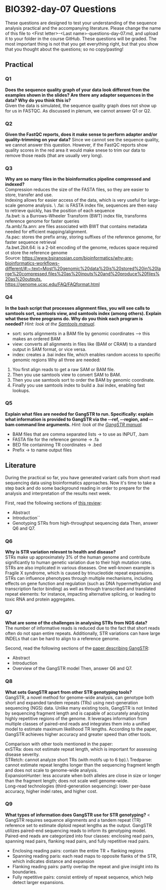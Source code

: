 
# BIO392-day-07 Questions 
These questions are designed to test your understanding of the sequence analysis practical and the accompanying literature. Please change the name of this file to \<First letter\>-\<Last name\>-questions-day-07.md, and upload it to your folder in the course GitHub.
These questions will be graded. The most important thing is not that you get everything right, but that you show that you thought about the questions; so no copy/pasting!

## Practical

### Q1
**Does the sequence quality graph of your data look different from the examples shown in the slides? Are there any adapter sequences in the data? Why do you think this is?** \
Given the data is simulated, the sequence quality graph does not show up for us in FASTQC. As discussed in plenum, we cannot answer Q1 or Q2.

### Q2
**Given the FastQC reports, does it make sense to perform adapter and/or quality-trimming on your data?**
Since we cannot see the sequence quality, we cannot answer this question. 
However, if the FastQC reports show quality scores in the red area it would make snese to trim our data to remove those reads (that are usually very long).

### Q3
**Why are so many files in the bioinformatics pipeline compressed and indexed?**\
Compression reduces the size of the FASTA files, so they are easier to store, transfer and use. \
Indexing allows for easier access of the data, which is very useful for large-scale genome analysis. \ 
.fai: is FASTA index file, sequences are then easy to retrieve quickly, has the position of each sequence \
.fa.bwt: is a Burrows-Wheeler Transform (BWT) index file, transforms reference genome for faster queries \
.fa.amb/.fa.ann: are files associated with BWT that contains metadata needed for efficient mapping/alignment. \
.fa.pac: stores the prefix array, storing suffixes of the reference genome, for faster sequence retrieval \
.fa.bwt.2bit.64: is a 2-bit encoding of the genome, reduces space required ot store the reference genome \
Source: <https://www.bsiranosian.com/bioinformatics/why-are-bioinformatics-workflows-different/#:~:text=Most%20genomic%20data%20is%20stored%20in%20large%20compressed,files%20as%20inputs%20and%20produce%20files%20as%20outputs.> \
<https://genome.ucsc.edu/FAQ/FAQformat.html>

### Q4
**In the bash script that processes alignment files, you will see calls to samtools sort, samtools view, and samtools index (among others). Explain what these three programs do. Why do you think each program is needed?**
*Hint: look at the [Samtools manual](http://www.htslib.org/doc/samtools.html)*.
- sort: sorts alignments in a BAM file by genomic coordinates --> this makes an ordered BAM
- view: converts all alignments in files like (BAM or CRAM) to a standard output in SAM format, or vice versa.
- index: creates a .bai index file, which enables random access to specific genomic regions
Why all three are needed:
1. You first align reads to get a raw SAM or BAM file.
2. Then you use samtools view to convert SAM to BAM.
3. Then you use samtools sort to order the BAM by genomic coordinate.
4. Finally you use samtools index to build a .bai index, enabling fast lookups.

### Q5
**Explain what files are needed for GangSTR to run. Specifically: explain what information is provided to GangSTR via the --ref, --region, and --bam command line arguments.**
*Hint: look at the [GangSTR manual](https://github.com/gymreklab/gangstr).*
- BAM files that are comma separated lists -> to use as INPUT, .bam
- FASTA file for the reference genome -> .fa
- BED file containinng TR coordinates -> .bed
- Prefix -> to name output files

## Literature
During the practical so far, you have generated variant calls from short read sequencing data using bioinformatics approaches. Now it's time to take a step back and do some background reading in order to prepare for the analysis and interpretation of the results next week. 

First, read the following sections of [this review](https://www.sciencedirect.com/science/article/pii/S0959437X16301538):
* Abstract
* Introduction``
* Genotyping STRs from high-throughput sequencing data
Then, answer Q6 and Q7.

### Q6
**Why is STR variation relevant to health and disease?** \
STRs make up approximately 3% of the human genome and contribute significantly to human genetic variation due to their high mutation rates.
STRs are also implicated in various diseases. One well-known example is Fragile X syndrome, which is caused by trinucleotide repeat expansions.
STRs can influence phenotypes through multiple mechanisms, including effects on gene function and regulation (such as DNA hypermethylation and transcription factor binding) as well as through transcribed and translated repeat elements: for instance, impacting alternative splicing, or leading to toxic RNA and protein aggregates.


### Q7
**What are some of the challenges in analysing STRs from NGS data?** \
The number of informative reads is reduced due to the fact that short reads often do not span entire repeats. Additionally, STR variations can have large INDELs that can be hard to align to a reference genome.

Second, read the following sections of the [paper describing GangSTR](https://academic.oup.com/nar/article/47/15/e90/5518310):
* Abstract
* Introduction
* Overview of the GangSTR model
Then, answer Q6 and Q7.

### Q8
**What sets GangSTR apart from other STR genotyping tools?** \
GangSTR, a novel method for genome-wide analysis, can genotype both short and expanded tandem repeats (TRs) using next-generation sequencing (NGS) data. Unlike many existing tools, GangSTR is not limited by sequencing fragment length and is capable of accurately analyzing highly repetitive regions of the genome. It leverages information from multiple classes of paired-end reads and integrates them into a unified model to estimate maximum likelihood TR lengths. According to the paper, GangSTR achieves higher accuracy and  greater speed than other tools.

Comparison with other tools mentioned in the paper: \
exSTRa: does not estimate repeat length, which is important for assessing disease severity. \
STRetch: cannot analyze short TRs (with motifs up to 6 bp).\ 
Tredparse: cannot estimate repeat lengths longer than the sequencing fragment length and does not scale to genome-wide analysis. \
ExpansionHunter: less accurate when both alleles are close in size or longer than the fragment length; does not scale well genome-wide. \
Long-read technologies (third-generation sequencing): lower per-base accuracy, higher indel rates, and higher cost. 

### Q9
**What types of information does GangSTR use for STR genotyping?** <
GangSTR requires sequence alignments and a tandem repeat (TR) reference set to estimate diploid repeat lengths as the output. GangSTR utilizes paired-end sequencing reads to inform its genotyping model. Paired-end reads are categorized into four classes: enclosing read pairs, spanning read pairs, flanking read pairs, and fully repetitive read pairs.
- Enclosing reading pairs: contain the entire TR + flanking regions
- Spanning reading paris: each read maps to opposite flanks of the STR, which indicates distance and expansion
- Flanking reading pairs: partly overlap the repeat and give insight into its boundaries.
- Fully repetitive pairs: consist entirely of repeat sequence, which help detect larger expansions.

